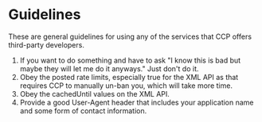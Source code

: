 # Guidelines
These are general guidelines for using any of the services that CCP offers third-party developers.

1. If you want to do something and have to ask "I know this is bad but maybe they will let me do it anyways." Just don't do it.
2. Obey the posted rate limits, especially true for the XML API as that requires CCP to manually un-ban you, which will take more time.
3. Obey the cachedUntil values on the XML API.
4. Provide a good User-Agent header that includes your application name and some form of contact information.
